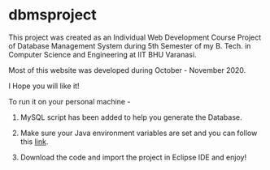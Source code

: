 # dbmsproject

This project was created as an Individual Web Development Course Project of Database Management System during 5th Semester of my B. Tech. in Computer Science and Engineering at IIT BHU Varanasi.

Most of this website was developed during October - November 2020.

I Hope you will like it!

To run it on your personal machine  - 

1. MySQL script has been added to help you generate the Database.

2. Make sure your Java environment variables are set and you can follow this [link](https://www.youtube.com/watch?v=aJI8zsrUvHY).

3. Download the code and import the project in Eclipse IDE and enjoy!
